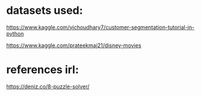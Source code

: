 # datasets used:
https://www.kaggle.com/vjchoudhary7/customer-segmentation-tutorial-in-python

https://www.kaggle.com/prateekmaj21/disney-movies

# references irl:
https://deniz.co/8-puzzle-solver/
